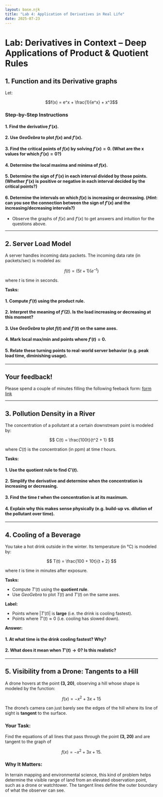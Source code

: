 ```yaml
---
layout: base.njk
title: "Lab 4: Application of Derivatives in Real Life"
date: 2025-07-23
---
```


# Lab: Derivatives in Context – Deep Applications of Product & Quotient Rules


## **1. Function and its Derivative graphs**

Let:

$$f(x) = e^x + \frac{1}{e^x} + x^3$$


### **Step-by-Step Instructions**

#### 1. Find the derivative $f'(x)$.
#### 2. Use *GeoGebra* to plot $f(x)$ and $f'(x)$.
#### 3. Find the critical points of $f(x)$ by solving $f'(x) = 0$. (What are the x values for which $f'(x) = 0$?)
#### 4. Determine the local maxima and minima of $f(x)$.
#### 5. Determine the sign of $f'(x)$ in each interval divided by those points. (Whether $f'(x)$ is positive or negative in each interval decided by the critical points?)
#### 6. Determine the intervals on which $f(x)$ is increasing or decreasing. (*Hint*: can you see the connection between the sign of $f'(x)$ and the increasing/decreasing intervals?)

- Observe the graphs of $f(x)$ and $f'(x)$ to get answers and intuition for the questions above.

---

## **2. Server Load Model**

A server handles incoming data packets. The incoming data rate (in packets/sec) is modeled as:

$$f(t) = (5t + 1)(e^{-t})$$

where $t$ is time in seconds.

**Tasks:**

#### 1. Compute $f'(t)$ using the **product rule**.
#### 2. Interpret the meaning of $f'(2)$. Is the load increasing or decreasing at this moment?
#### 3. Use *GeoGebra* to plot $f(t)$ and $f'(t)$ on the same axes.
#### 4. Mark local max/min and points where $f'(t) = 0$.
#### 5. Relate these turning points to real-world server behavior (e.g. peak load time, diminishing usage).

---

## Your feedback!

Please spend a couple of minutes filling the following feeback form: [form link](https://docs.google.com/forms/d/e/1FAIpQLSdhKe7ihSxG1jphQUG0pXJsipYnfvJtIL8Pj3H0FiR2X9htWQ/viewform?usp=header)

---

## **3. Pollution Density in a River**

The concentration of a pollutant at a certain downstream point is modeled by:

$$
C(t) = \frac{100t}{t^2 + 1}
$$

where $C(t)$ is the concentration (in ppm) at time $t$ hours.

**Tasks:**

#### 1. Use the **quotient rule** to find $C'(t)$.
#### 2. Simplify the derivative and determine when the concentration is increasing or decreasing.
#### 3. Find the time $t$ when the concentration is at its maximum.
#### 4. Explain why this makes sense physically (e.g. build-up vs. dilution of the pollutant over time).

---

## **4. Cooling of a Beverage**

You take a hot drink outside in the winter. Its temperature (in °C) is modeled by:

$$
T(t) = \frac{100 + 10t}{t + 2}
$$

where $t$ is time in minutes after exposure.

**Tasks:**

- Compute $T'(t)$ using the **quotient rule**.
- Use *GeoGebra* to plot $T(t)$ and $T'(t)$ on the same axes.

**Label:**

- Points where $|T'(t)|$ is **large** (i.e. the drink is cooling fastest).
- Points where $T'(t) \approx 0$ (i.e. cooling has slowed down).

**Answer:**

#### 1. At what time is the drink cooling fastest? Why?
#### 2. What does it mean when $T'(t) \to 0$? Is this realistic?

---

## **5. Visibility from a Drone: Tangents to a Hill**

A drone hovers at the point **(3, 20)**, observing a hill whose shape is modeled by the function:

$$
f(x) = -x^2 + 3x + 15
$$

The drone’s camera can just barely see the edges of the hill where its line of sight is **tangent** to the surface.


### Your Task:

Find the equations of all lines that pass through the point **(3, 20)** and are tangent to the graph of 

$$
f(x) = -x^2 + 3x + 15.
$$

### Why It Matters:

In terrain mapping and environmental science, this kind of problem helps determine the visible range of land from an elevated observation point, such as a drone or watchtower. The tangent lines define the outer boundary of what the observer can see.



